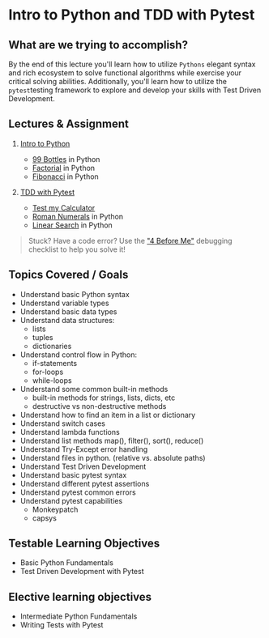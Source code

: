 # Intro to Python and TDD with Pytest

## What are we trying to accomplish?

By the end of this lecture you'll learn how to utilize `Pythons` elegant syntax and rich ecosystem to solve functional algorithms while exercise your critical solving abilities. Additionally, you'll learn how to utilize the `pytest`testing framework to explore and develop your skills with Test Driven Development.

## Lectures & Assignment

1. [Intro to Python](./1-python-intro-to-intermediate.md)

    - [99 Bottles](https://github.com/Code-Platoon-Assignments/algo-99-bottles-py.git) in Python
    - [Factorial](https://github.com/Code-Platoon-Assignments/algo-factorial-py.git) in Python
    - [Fibonacci](https://github.com/Code-Platoon-Assignments/algo-fibonacci-py.git) in Python

2. [TDD with Pytest](./2-pytest.md)

    - [Test my Calculator](https://github.com/Code-Platoon-Assignments/intro-to-pytest.git)
    - [Roman Numerals](https://github.com/Code-Platoon-Assignments/algo-roman-numeral-py.git) in Python
    - [Linear Search](https://github.com/Code-Platoon-Assignments/algo-linear-search-py.git) in Python

> Stuck? Have a code error? Use the ["4 Before Me"](https://docs.google.com/document/d/1nseOs5oabYBKNHfwJZNAR7GlU0zkZxNagsw63AD7XV0/edit) debugging checklist to help you solve it!

## Topics Covered / Goals

- Understand basic Python syntax
- Understand variable types
- Understand basic data types
- Understand data structures:
  - lists
  - tuples
  - dictionaries
- Understand control flow in Python:
  - if-statements
  - for-loops
  - while-loops
- Understand some common built-in methods
  - built-in methods for strings, lists, dicts, etc
  - destructive vs non-destructive methods
- Understand how to find an item in a list or dictionary
- Understand switch cases
- Understand lambda functions
- Understand list methods map(), filter(), sort(), reduce()
- Understand Try-Except error handling
- Understand files in python. (relative vs. absolute paths)
- Understand Test Driven Development
- Understand basic pytest syntax
- Understand different pytest assertions
- Understand pytest common errors
- Understand pytest capabilities
  - Monkeypatch
  - capsys

## Testable Learning Objectives

- Basic Python Fundamentals
- Test Driven Development with Pytest

## Elective learning objectives

- Intermediate Python Fundamentals
- Writing Tests with Pytest
